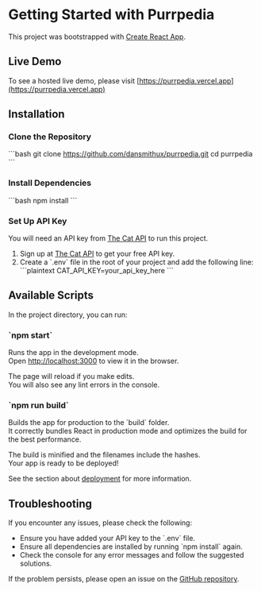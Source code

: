 
# Getting Started with Purrpedia

This project was bootstrapped with [Create React App](https://github.com/facebook/create-react-app).

## Live Demo

To see a hosted live demo, please visit [https://purrpedia.vercel.app](https://purrpedia.vercel.app)

## Installation

### Clone the Repository
\`\`\`bash
git clone https://github.com/dansmithux/purrpedia.git
cd purrpedia
\`\`\`

### Install Dependencies
\`\`\`bash
npm install
\`\`\`

### Set Up API Key
You will need an API key from [The Cat API](https://thecatapi.com/) to run this project. 

1. Sign up at [The Cat API](https://thecatapi.com/) to get your free API key.
2. Create a \`.env\` file in the root of your project and add the following line:
    \`\`\`plaintext
    CAT_API_KEY=your_api_key_here
    \`\`\`

## Available Scripts

In the project directory, you can run:

### \`npm start\`

Runs the app in the development mode.\
Open [http://localhost:3000](http://localhost:3000) to view it in the browser.

The page will reload if you make edits.\
You will also see any lint errors in the console.

### \`npm run build\`

Builds the app for production to the \`build\` folder.\
It correctly bundles React in production mode and optimizes the build for the best performance.

The build is minified and the filenames include the hashes.\
Your app is ready to be deployed!

See the section about [deployment](https://facebook.github.io/create-react-app/docs/deployment) for more information.

## Troubleshooting

If you encounter any issues, please check the following:
- Ensure you have added your API key to the \`.env\` file.
- Ensure all dependencies are installed by running \`npm install\` again.
- Check the console for any error messages and follow the suggested solutions.

If the problem persists, please open an issue on the [GitHub repository](https://github.com/dansmithux/purrpedia).
